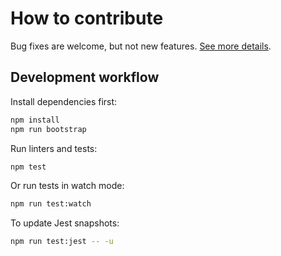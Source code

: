 # How to contribute

Bug fixes are welcome, but not new features. [See more details](https://github.com/sapegin/richtypo.js/discussions/63).

## Development workflow

Install dependencies first:

```bash
npm install
npm run bootstrap
```

Run linters and tests:

```bash
npm test
```

Or run tests in watch mode:

```bash
npm run test:watch
```

To update Jest snapshots:

```bash
npm run test:jest -- -u
```
